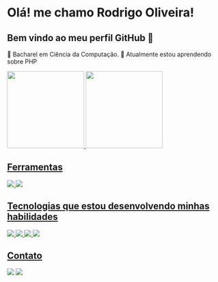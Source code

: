 

# Olá! me chamo Rodrigo Oliveira!
## Bem vindo ao meu perfil GitHub 👋
🌱 Bacharel em Ciência da Computação.
🌱 Atualmente estou aprendendo sobre PHP

<div>
  <a href="https://github.com/Rodrigoo-Oliveira">
  <img height="180em" src="https://github-readme-stats.vercel.app/api?username=Rodrigoo-Oliveira&show_icons=true&theme=dark&include_all_commits=true&count_private=true"/>
  <img height="180em" src="https://github-readme-stats.vercel.app/api/top-langs/?username=Rodrigoo-Oliveira&layout=compact&langs_count=7&theme=dark"/>
</div>

## Ferramentas
<div>
    <img src="https://img.shields.io/badge/Visual_Studio_Code-0078D4?style=for-the-badge&logo=visual%20studio%20code&logoColor=white"/>
    <img src="https://img.shields.io/badge/GIT-E44C30?style=for-the-badge&logo=git&logoColor=white"/>
</div>


## Tecnologias que estou desenvolvendo minhas habilidades
<div>
  <img src= "https://img.shields.io/badge/PHP-5E17EB?style=for-the-badge&logo=php&logoColor=white"/>
  <img src= "https://img.shields.io/badge/HTML5-E34F26?style=for-the-badge&logo=html5&logoColor=white"/>
  <img src= "https://img.shields.io/badge/CSS3-1572B6?style=for-the-badge&logo=css3&logoColor=white"/>
  <img src= "https://img.shields.io/badge/JavaScript-323330?style=for-the-badge&logo=javascript&logoColor=F7DF1E"/>
  <!--<img src= "https://img.shields.io/badge/MySQL-1572B6?style=for-the-badge&logo=mysql&logoColor=white">-->
  <!--<img src= "https://img.shields.io/badge/Laravel-FF2D20?style=for-the-badge&logo=laravel&logoColor=white"/>-->
</div>


## Contato
<div>
  <a href="https://www.linkedin.com/in/rodrigo-oliveira-22a6b51a0/" target="_blank"><img src="https://img.shields.io/badge/-LinkedIn-%230077B5?style=for-the-badge&logo=linkedin&logoColor=white" target="_blank"></a> 
  <a href="https://www.instagram.com/_rodrigoo_oliveira/" target="_blank"><img src="https://img.shields.io/badge/-Instagram-%23E4405F?style=for-the-badge&logo=instagram&logoColor=white" target="_blank"></a>
</div>
 
 
